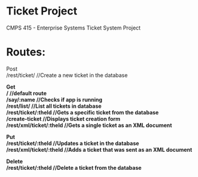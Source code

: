 # Ticket Project
CMPS 415 - Enterprise Systems Ticket System Project

# Routes:
Post <br/>
/rest/ticket/	//Create a new ticket in the database

<b>Get<b/> <br/>
/ 		//default route <br/>
/say/:name 	//Checks if app is running <br/>
/rest/list/ 		//List all tickets in database <br/>
/rest/ticket/:theId	//Gets a specific ticket from the database <br/>
/create-ticket 	//Displays ticket creation form<br/>
/rest/xml/ticket/:theId	//Gets a single ticket as an XML document<br/>

<b>Put<b/><br/>
/rest/ticket/:theId	//Updates a ticket in the database<br/>
/rest/xml/ticket/:theId //Adds a ticket that was sent as an XML document<br/>

<b>Delete<b/><br/>
/rest/ticket/:theId	//Delete a ticket from the database<br/>

